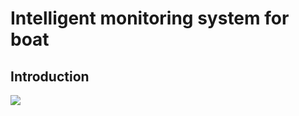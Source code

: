 # Intelligent monitoring system for boat
>

## Introduction
![](https://github.com/tailer954/ArduinoMaker/blob/master/Intelligent%20monitoring%20system%20for%20boat/Image%20and%20Film/Poster.PNG)
